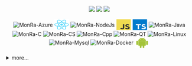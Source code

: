 <!--Hello
<h2><img src="https://emojis.slackmojis.com/emojis/images/1531849430/4246/blob-sunglasses.gif?1531849430" width="30"/> Hi 👋 , I'm MonRá! <img src="https://media.giphy.com/media/12oufCB0MyZ1Go/giphy.gif" width="50"></h2>
-->

<div>
  </p>
  <div align="center">
   <a href="https://www.facebook.com/ramon.chaib" target="_blank"><img src="https://img.shields.io/badge/-Facebook-%230077B5?style=for-the-badge&logo=facebook&logoColor=white" target="_blank"></a> 
  <a href="https://www.instagram.com/monrapps/" target="_blank"><img src="https://img.shields.io/badge/-Instagram-%23E4405F?style=for-the-badge&logo=instagram&logoColor=white" target="_blank"></a>
  <a href="https://www.linkedin.com/in/ramon-chaib-27007635/" target="_blank"><img src="https://img.shields.io/badge/-LinkedIn-%230077B5?style=for-the-badge&logo=linkedin&logoColor=white" target="_blank"></a>   
</div>
  
 <div style="display: inline_block" align="center"><br>
  <img align="center" alt="MonRa-Azure" height="30" width="40" src="https://cdn.jsdelivr.net/gh/devicons/devicon/icons/azure/azure-original.svg">
  <img align="center" alt="MonRa-React" height="30" width="40" src="https://raw.githubusercontent.com/devicons/devicon/master/icons/react/react-original.svg">
  <img align="center" alt="MonRa-NodeJs" height="30" width="40" src="https://cdn.jsdelivr.net/gh/devicons/devicon/icons/nodejs/nodejs-original.svg">
  <img align="center" alt="MonRa-Js" height="30" width="40" src="https://raw.githubusercontent.com/devicons/devicon/master/icons/javascript/javascript-original.svg">     <img align="center" alt="MonRa-Ts" height="30" width="40" src="https://raw.githubusercontent.com/devicons/devicon/master/icons/typescript/typescript-original.svg">
  <img align="center" alt="MonRa-Java" height="30" width="40" src="https://cdn.jsdelivr.net/gh/devicons/devicon/icons/java/java-original.svg">
  <img align="center" alt="MonRa-C" height="30" width="40" src="https://cdn.jsdelivr.net/gh/devicons/devicon/icons/c/c-original.svg">
  <img align="center" alt="MonRa-CS" height="30" width="40" src="https://cdn.jsdelivr.net/gh/devicons/devicon/icons/csharp/csharp-original.svg">
  <img align="center" alt="MonRa-Cpp" height="30" width="40" src="https://cdn.jsdelivr.net/gh/devicons/devicon/icons/cplusplus/cplusplus-original.svg">
  <img align="center" alt="MonRa-QT" height="30" width="40" src="https://cdn.jsdelivr.net/gh/devicons/devicon/icons/qt/qt-original.svg">
  <img align="center" alt="MonRa-Linux" height="30" width="40" src="https://cdn.jsdelivr.net/gh/devicons/devicon/icons/linux/linux-original.svg">
  <img align="center" alt="MonRa-Mysql" height="30" width="40" src="https://cdn.jsdelivr.net/gh/devicons/devicon/icons/mysql/mysql-original.svg">
  <img align="center" alt="MonRa-Docker" height="30" width="40" src="https://cdn.jsdelivr.net/gh/devicons/devicon/icons/docker/docker-original.svg">  
  <img align="center" alt="MonRa-Android" height="30" width="40" src="https://github.com/devicons/devicon/blob/master/icons/android/android-original.svg">
  
</div>
</a>

</br>
<!--
[![github activity graph](https://activity-graph.herokuapp.com/graph?username=monrapps&theme=chartreuse-dark)](https://github.com/monrapps/)
-->
<div>
<details>
      <summary>more...</summary>
      
<!--
### <img src="https://media.giphy.com/media/VgCDAzcKvsR6OM0uWg/giphy.gif" width="50"> A little more about me...  

```javascript
const monra = {
    pronouns: "He" | "Him",
    code: ["any"],
    askMeAbout: ["any"],
    technologies: {
        backEnd: {
            js: ["any"],
        },
        mobileApp: {
            native: ["Android Development"]
        },
        devOps: ["AWS", "Docker🐳", "Route53", "Nginx"],
        databases: ["mongo", "MySql", "sqlite"],
        misc: ["Firebase", "Socket.IO", "selenium", "open-cv", "php", "SuiteApp"]
    },
    architecture: ["Serverless Architecture", "Progressive web applications", "Single page applications"],
    currentFocus: "Building Robots to ease opertations",
    funFact: "There are two ways to write error-free programs; only the third one works"
};
```
-->

---
<!--START_SECTION:waka-->
![Code Time](http://img.shields.io/badge/Code%20Time-995%20hrs-blue)

![Profile Views](http://img.shields.io/badge/Profile%20Views-0-blue)

![Lines of code](https://img.shields.io/badge/From%20Hello%20World%20I%27ve%20Written-3.0%20million%20lines%20of%20code-blue)

**🐱 My GitHub Data** 

> 📦 46.5 kB Used in GitHub's Storage 
 > 
> 🏆 2,572 Contributions in the Year 2024
 > 
> 🚫 Not Opted to Hire
 > 
> 📜 24 Public Repositories 
 > 
> 🔑 18 Private Repositories 
 > 
**I'm an Early 🐤** 

```text
🌞 Morning                8306 commits        █████████░░░░░░░░░░░░░░░░   35.15 % 
🌆 Daytime                10892 commits       ████████████░░░░░░░░░░░░░   46.09 % 
🌃 Evening                3668 commits        ████░░░░░░░░░░░░░░░░░░░░░   15.52 % 
🌙 Night                  764 commits         █░░░░░░░░░░░░░░░░░░░░░░░░   03.23 % 
```
📅 **I'm Most Productive on Thursday** 

```text
Monday                   4367 commits        █████░░░░░░░░░░░░░░░░░░░░   18.48 % 
Tuesday                  4369 commits        █████░░░░░░░░░░░░░░░░░░░░   18.49 % 
Wednesday                4556 commits        █████░░░░░░░░░░░░░░░░░░░░   19.28 % 
Thursday                 5008 commits        █████░░░░░░░░░░░░░░░░░░░░   21.19 % 
Friday                   3141 commits        ███░░░░░░░░░░░░░░░░░░░░░░   13.29 % 
Saturday                 1277 commits        █░░░░░░░░░░░░░░░░░░░░░░░░   05.40 % 
Sunday                   912 commits         █░░░░░░░░░░░░░░░░░░░░░░░░   03.86 % 
```


📊 **This Week I Spent My Time On** 

```text
🕑︎ Time Zone: America/Sao_Paulo

💬 Programming Languages: 
C++                      15 hrs 14 mins      ████████████████░░░░░░░░░   64.51 % 
C                        3 hrs 14 mins       ███░░░░░░░░░░░░░░░░░░░░░░   13.73 % 
Markdown                 2 hrs 9 mins        ██░░░░░░░░░░░░░░░░░░░░░░░   09.17 % 
INI                      1 hr 4 mins         █░░░░░░░░░░░░░░░░░░░░░░░░   04.57 % 
Other                    1 hr 2 mins         █░░░░░░░░░░░░░░░░░░░░░░░░   04.38 % 

🔥 Editors: 
VS Code                  23 hrs 37 mins      █████████████████████████   100.00 % 

🐱‍💻 Projects: 
fw_tal_platformio        19 hrs 36 mins      █████████████████████░░░░   82.97 % 
Markdown                 2 hrs 38 mins       ███░░░░░░░░░░░░░░░░░░░░░░   11.15 % 
TinyGSM                  1 hr 10 mins        █░░░░░░░░░░░░░░░░░░░░░░░░   04.96 % 
wlm-esp32                8 mins              ░░░░░░░░░░░░░░░░░░░░░░░░░   00.62 % 
Unknown Project          4 mins              ░░░░░░░░░░░░░░░░░░░░░░░░░   00.30 % 

💻 Operating System: 
Windows                  23 hrs              ████████████████████████░   97.42 % 
Mac                      36 mins             █░░░░░░░░░░░░░░░░░░░░░░░░   02.58 % 
```

**I Mostly Code in C** 

```text
C                        14 repos            █████░░░░░░░░░░░░░░░░░░░░   20.90 % 
C++                      10 repos            ████░░░░░░░░░░░░░░░░░░░░░   14.93 % 
JavaScript               7 repos             ███░░░░░░░░░░░░░░░░░░░░░░   10.45 % 
HTML                     5 repos             ██░░░░░░░░░░░░░░░░░░░░░░░   07.46 % 
Python                   4 repos             █░░░░░░░░░░░░░░░░░░░░░░░░   05.97 % 
```



**Timeline**

![Lines of Code chart](https://raw.githubusercontent.com/monrapps/monrapps/master/assets/bar_graph.png)


 Last Updated on 18/12/2024 00:10:52 UTC
<!--END_SECTION:waka-->

